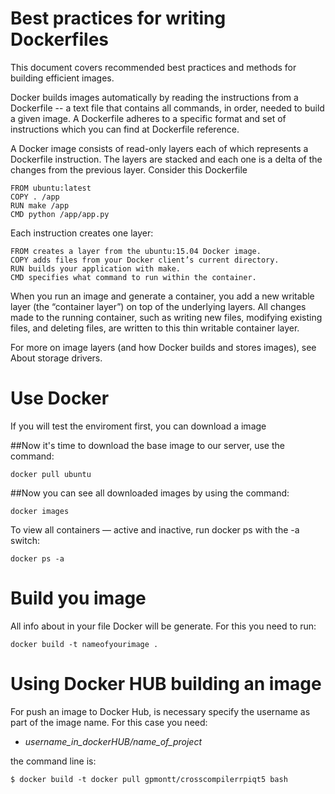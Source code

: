 # Best practices for writing Dockerfiles
This document covers recommended best practices and methods for building efficient images.

Docker builds images automatically by reading the instructions from a Dockerfile -- a text file that contains all commands, in order, needed to build a given image. A Dockerfile adheres to a specific format and set of instructions which you can find at Dockerfile reference.

A Docker image consists of read-only layers each of which represents a Dockerfile instruction. The layers are stacked and each one is a delta of the changes from the previous layer. Consider this Dockerfile
```
FROM ubuntu:latest
COPY . /app
RUN make /app
CMD python /app/app.py
```





Each instruction creates one layer:

    FROM creates a layer from the ubuntu:15.04 Docker image.
    COPY adds files from your Docker client’s current directory.
    RUN builds your application with make.
    CMD specifies what command to run within the container.
		
	
When you run an image and generate a container, you add a new writable layer (the “container layer”) on top of the underlying layers. All changes made to the running container, such as writing new files, modifying existing files, and deleting files, are written to this thin writable container layer.

For more on image layers (and how Docker builds and stores images), see About storage drivers.

# Use Docker
 If you  will test the enviroment first, you can download a image 

##Now it's time to download the base image to our server, use the command:
```
docker pull ubuntu
```
##Now you can see all downloaded images by using the command:
```
docker images
```

To view all containers — active and inactive, run docker ps with the -a switch:
```
docker ps -a
```


# Build you image
All info about in your file Docker will be generate. For this you need to run:
```
docker build -t nameofyourimage .
```


# Using Docker HUB  building an image

For push an image to Docker Hub, is necessary specify the username as part of the image name.  For this case you need:
- *username_in_dockerHUB/name_of_project*

the command line is: 
```
$ docker build -t docker pull gpmontt/crosscompilerrpiqt5 bash
```
